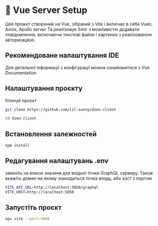  # 🚀 Vue Server Setup

Цей прожкт створений на Vue, зібраний з Vite і включає в себе Vuex, Axios, Apollo server Та реалізовує блог з можливістю додавати повідомлення, включаючи текстові файли і картинки з реалізованою авторизацією.

## Рекомендоване налаштування IDE

Для детальної інформації з конфігурації можна ознайомитися з Vue Documentation

## Налаштування проєкту

Клонуй проєкт

```sh
git clone https://github.com/lil-sunny/dzen-client
```
```sh
cd dzen-client
```

## Встановлення залежностей

```sh
npm install
```

## Редагування налаштувань .env

замініть  на власні значеня для вхідної точки GraphQL серверу. Також вкажіть домен на якому знаходиться точка входу, або хост з портом

```sh
VITE_API_URL=http://localhost:5050/graphql
VITE_HOST=http://localhost:5050
```

## Запустіть проєкт

```sh
npx vite --port:4000
```
